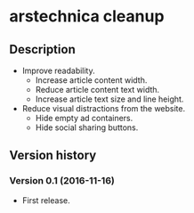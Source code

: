 # arstechnica cleanup

## Description

- Improve readability.
  - Increase article content width.
  - Reduce article content text width.
  - Increase article text size and line height.
- Reduce visual distractions from the website.
  - Hide empty ad containers.
  - Hide social sharing buttons.


## Version history

### Version 0.1 (2016-11-16)
- First release.
